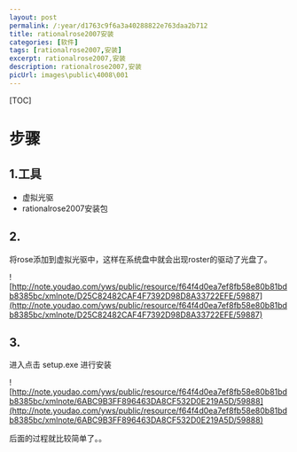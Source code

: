```yaml
---
layout: post
permalink: /:year/d1763c9f6a3a40288822e763daa2b712
title: rationalrose2007安装
categories: [软件]
tags: [rationalrose2007,安装]
excerpt: rationalrose2007,安装
description: rationalrose2007,安装
picUrl: images\public\4008\001
---
```


[TOC]

 
# 步骤 #

## 1.工具 ##
* 虚拟光驱
* rationalrose2007安装包


## 2. ##

将rose添加到虚拟光驱中，这样在系统盘中就会出现roster的驱动了光盘了。

![http://note.youdao.com/yws/public/resource/f64f4d0ea7ef8fb58e80b81bdb8385bc/xmlnote/D25C82482CAF4F7392D98D8A33722EFE/59887](http://note.youdao.com/yws/public/resource/f64f4d0ea7ef8fb58e80b81bdb8385bc/xmlnote/D25C82482CAF4F7392D98D8A33722EFE/59887)

## 3. ##

进入点击 setup.exe 进行安装

![http://note.youdao.com/yws/public/resource/f64f4d0ea7ef8fb58e80b81bdb8385bc/xmlnote/6ABC9B3FF896463DA8CF532D0E219A5D/59888](http://note.youdao.com/yws/public/resource/f64f4d0ea7ef8fb58e80b81bdb8385bc/xmlnote/6ABC9B3FF896463DA8CF532D0E219A5D/59888)


后面的过程就比较简单了。。

